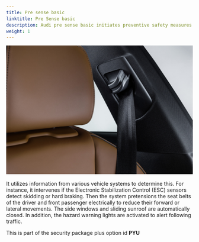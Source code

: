 ```yaml
---
title: Pre sense basic
linktitle: Pre Sense basic
description: Audi pre sense basic initiates preventive safety measures for occupants as soon as it recognizes a critical driving state.
weight: 1
---
```


![Audi pre sense basic](presensebasic.jpg "As soon as Audi pre sense basic recognizes a critical driving state, the system pretensions the seat belts of the driver and front passenger electrically." )

 It utilizes information from various vehicle systems to determine this. For instance, it intervenes if the Electronic Stabilization Control (ESC) sensors detect skidding or hard braking. Then the system pretensions the seat belts of the driver and front passenger electrically to reduce their forward or lateral movements. The side windows and sliding sunroof are automatically closed. In addition, the hazard warning lights are activated to alert following traffic.

This is part of the security package plus option id **PYU**
